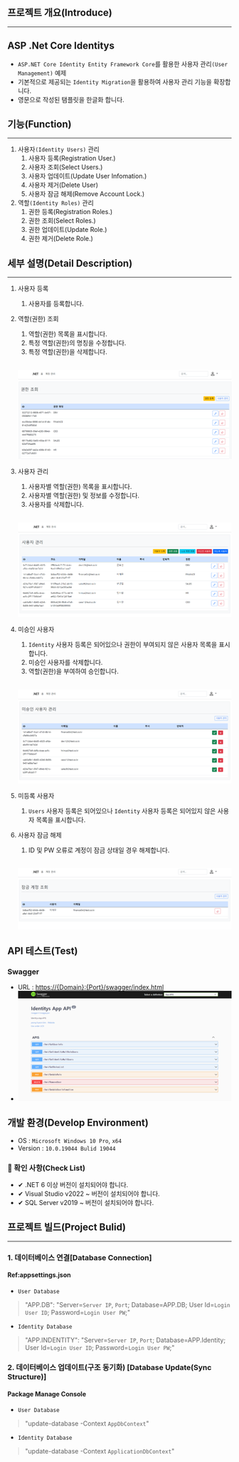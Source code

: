 
## 프로젝트 개요(Introduce)

<hr>

## ASP .Net Core Identitys
  * `ASP.NET Core Identity Entity Framework Core`를 활용한 사용자 관리`(User Management)` 예제
  * 기본적으로 제공되는 `Identity Migration`을 활용하여 사용자 관리 기능을 확장합니다.
  * 영문으로 작성된 탬플릿을 한글화 합니다.

## 기능(Function)

<hr>

1. 사용자`(Identity Users)` 관리
   1. 사용자 등록(Registration User.)
   2. 사용자 조회(Select Users.)  
   3. 사용자 업데이트(Update User Infomation.)
   4. 사용자 제거(Delete User)
   5. 사용자 잠금 해제(Remove Account Lock.)
2. 역할`(Identity Roles)` 관리
   1. 권한 등록(Registration Roles.)
   2. 권한 조회(Select Roles.)  
   3. 권한 업데이트(Update Role.)
   4. 권한 제거(Delete Role.)

## 세부 설명(Detail Description)

<hr>

1. 사용자 등록
   1. 사용자를 등록합니다.
2. 역할(권한) 조회
   1. 역할(권한) 목록을 표시합니다.
   2. 특정 역할(권한)의 명칭을 수정합니다.
   3. 특정 역할(권한)을 삭제합니다.

   <br>
   
   ![역할(권한) 조회](./Snapshot/Roles.PNG)
3. 사용자 관리
   1. 사용자별 역할(권한) 목록을 표시합니다.
   2. 사용자별 역할(권한) 및 정보를 수정합니다.
   3. 사용자를 삭제합니다.

   <br>
   
   ![사용자 관리](./Snapshot/Users.PNG)
4. 미승인 사용자
   1. `Identity` 사용자 등록은 되어있으나 권한이 부여되지 않은 사용자 목록을 표시합니다.
   2. 미승인 사용자를 삭제합니다.
   3. 역할(권한)을 부여하여 승인합니다.

   <br>
   
   ![미승인 사용자](./Snapshot/Authorization.PNG)
5. 미등록 사용자
   1. `Users` 사용자 등록은 되어있으나 `Identity` 사용자 등록은 되어있지 않은 사용자 목록을 표시합니다.
6. 사용자 잠금 해제
   1. ID 및 PW 오류로 계정이 잠금 상태일 경우 해제합니다.

   <br>

   ![사용자 잠금 해제](./Snapshot/AccountLock.PNG)


## API 테스트(Test)
### Swagger
* URL : <https://{Domain}:{Port}/swagger/index.html>
* ![SwaggerAPIs](./Snapshot/SwaggerAPIs.PNG)


## 개발 환경(Develop Environment)

* OS : `Microsoft Windows 10 Pro`, `x64`
* Version : `10.0.19044 Bulid 19044`

### 🧾 확인 사항(Check List)

* ✔ .NET 6 이상 버전이 설치되어야 합니다.
* ✔ Visual Studio v2022 ~ 버전이 설치되어야 합니다.
* ✔ SQL Server v2019 ~ 버전이 설치되어야 합니다.

## 프로젝트 빌드(Project Bulid)

<hr>

### 1. 데이터베이스 연결[Database Connection]

#### Ref:appsettings.json

* `User Database`
> "APP.DB": "Server=`Server IP`, `Port`; Database=APP.DB; User Id=`Login User ID`; Password=`Login User PW`;"
* `Identity Database`
> "APP.INDENTITY": "Server=`Server IP`, `Port`; Database=APP.Identity; User Id=`Login User ID`; Password=`Login User PW`;"

### 2. 데이터베이스 업데이트(구조 동기화) [Database Update(Sync Structure)]

#### Package Manage Console
* `User Database`
> "update-database -Context `AppDbContext`"
* `Identity Database`
> "update-database -Context `ApplicationDbContext`"
